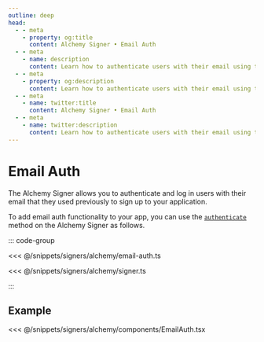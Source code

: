 ```yaml
---
outline: deep
head:
  - - meta
    - property: og:title
      content: Alchemy Signer • Email Auth
  - - meta
    - name: description
      content: Learn how to authenticate users with their email using the Alchemy Signer
  - - meta
    - property: og:description
      content: Learn how to authenticate users with their email using the Alchemy Signer
  - - meta
    - name: twitter:title
      content: Alchemy Signer • Email Auth
  - - meta
    - name: twitter:description
      content: Learn how to authenticate users with their email using the Alchemy Signer
---
```


# Email Auth

The Alchemy Signer allows you to authenticate and log in users with their email that they used previously to sign up to your application.

To add email auth functionality to your app, you can use the [`authenticate`](/packages/aa-alchemy/signer/authenticate.html#parameters) method on the Alchemy Signer as follows.

::: code-group

<<< @/snippets/signers/alchemy/email-auth.ts

<<< @/snippets/signers/alchemy/signer.ts

:::

## Example

<<< @/snippets/signers/alchemy/components/EmailAuth.tsx
